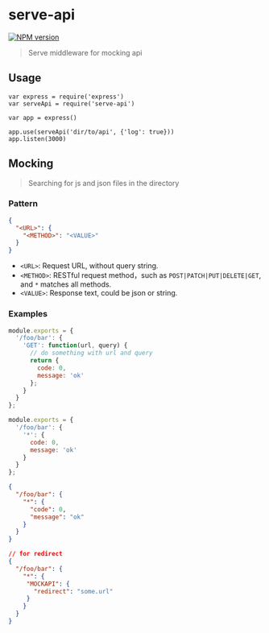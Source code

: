 # serve-api

[![NPM version](https://img.shields.io/npm/v/serve-api.svg?style=flat-square)](https://npmjs.org/package/serve-api)

> Serve middleware for mocking api

## Usage
```
var express = require('express')
var serveApi = require('serve-api')

var app = express()

app.use(serveApi('dir/to/api', {'log': true}))
app.listen(3000)
```

## Mocking

> Searching for js and json files in the directory

### Pattern

```json
{
  "<URL>": {
    "<METHOD>": "<VALUE>"
  }
}
```

- `<URL>`: Request URL, without query string.
- `<METHOD>`: RESTful request method，such as `POST|PATCH|PUT|DELETE|GET`, and `*` matches all methods.
- `<VALUE>`: Response text, could be json or string.

### Examples

```js
module.exports = {
  '/foo/bar': {
    'GET': function(url, query) {
      // do something with url and query
      return {
        code: 0,
        message: 'ok'
      };
    }
  }
};
```

```js
module.exports = {
  '/foo/bar': {
    '*': {
      code: 0,
      message: 'ok'
    }
  }
};
```

```json
{
  "/foo/bar": {
    "*": {
      "code": 0,
      "message": "ok"
    }
  }
}
```

```json
// for redirect
{
  "/foo/bar": {
    "*": {
     "MOCKAPI": {
       "redirect": "some.url"
     }
    }
  }
}
```
